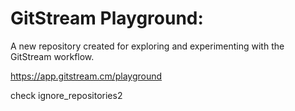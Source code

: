 # GitStream Playground:

A new repository created for exploring and experimenting with the GitStream workflow.

https://app.gitstream.cm/playground

check ignore_repositories2
